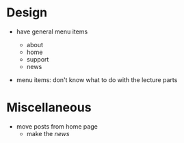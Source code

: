 # Design

- have general menu items
  - about
  - home
  - support
  - news

- menu items: don't know what to do with the lecture parts

# Miscellaneous

- move posts from home page
  - make the *news*
